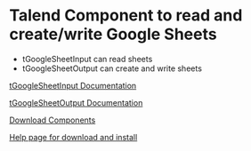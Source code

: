 # Talend Component to read and create/write Google Sheets
* tGoogleSheetInput can read sheets
* tGoogleSheetOutput can create and write sheets

[tGoogleSheetInput Documentation](https://github.com/jlolling/talendcomp_tGoogleSheet/blob/master/doc/tGoogleSheetInput.pdf)

[tGoogleSheetOutput Documentation](https://github.com/jlolling/talendcomp_tGoogleSheet/blob/master/doc/tGoogleSheetOutput.pdf)

[Download Components](https://github.com/jlolling/talendcomp_tGoogleSheet/releases)

[Help page for download and install](https://jan-lolling.de/)


